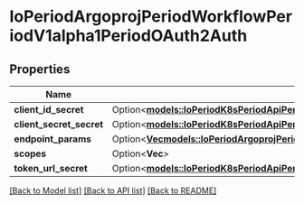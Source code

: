 # IoPeriodArgoprojPeriodWorkflowPeriodV1alpha1PeriodOAuth2Auth

## Properties

Name | Type | Description | Notes
------------ | ------------- | ------------- | -------------
**client_id_secret** | Option<[**models::IoPeriodK8sPeriodApiPeriodCorePeriodV1PeriodSecretKeySelector**](io.k8s.api.core.v1.SecretKeySelector.md)> |  | [optional]
**client_secret_secret** | Option<[**models::IoPeriodK8sPeriodApiPeriodCorePeriodV1PeriodSecretKeySelector**](io.k8s.api.core.v1.SecretKeySelector.md)> |  | [optional]
**endpoint_params** | Option<[**Vec<models::IoPeriodArgoprojPeriodWorkflowPeriodV1alpha1PeriodOAuth2EndpointParam>**](io.argoproj.workflow.v1alpha1.OAuth2EndpointParam.md)> |  | [optional]
**scopes** | Option<**Vec<String>**> |  | [optional]
**token_url_secret** | Option<[**models::IoPeriodK8sPeriodApiPeriodCorePeriodV1PeriodSecretKeySelector**](io.k8s.api.core.v1.SecretKeySelector.md)> |  | [optional]

[[Back to Model list]](../README.md#documentation-for-models) [[Back to API list]](../README.md#documentation-for-api-endpoints) [[Back to README]](../README.md)


